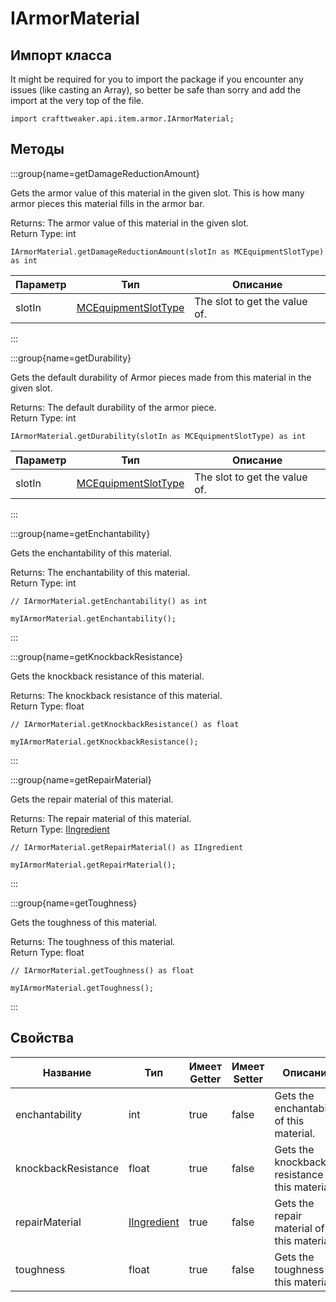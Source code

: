 # IArmorMaterial

## Импорт класса

It might be required for you to import the package if you encounter any issues (like casting an Array), so better be safe than sorry and add the import at the very top of the file.
```zenscript
import crafttweaker.api.item.armor.IArmorMaterial;
```


## Методы

:::group{name=getDamageReductionAmount}

Gets the armor value of this material in the given slot. This is how many armor pieces this material fills in the armor bar.

Returns: The armor value of this material in the given slot.  
Return Type: int

```zenscript
IArmorMaterial.getDamageReductionAmount(slotIn as MCEquipmentSlotType) as int
```

| Параметр | Тип                                                          | Описание                      |
| -------- | ------------------------------------------------------------ | ----------------------------- |
| slotIn   | [MCEquipmentSlotType](/vanilla/api/util/MCEquipmentSlotType) | The slot to get the value of. |


:::

:::group{name=getDurability}

Gets the default durability of Armor pieces made from this material in the given slot.

Returns: The default durability of the armor piece.  
Return Type: int

```zenscript
IArmorMaterial.getDurability(slotIn as MCEquipmentSlotType) as int
```

| Параметр | Тип                                                          | Описание                      |
| -------- | ------------------------------------------------------------ | ----------------------------- |
| slotIn   | [MCEquipmentSlotType](/vanilla/api/util/MCEquipmentSlotType) | The slot to get the value of. |


:::

:::group{name=getEnchantability}

Gets the enchantability of this material.

Returns: The enchantability of this material.  
Return Type: int

```zenscript
// IArmorMaterial.getEnchantability() as int

myIArmorMaterial.getEnchantability();
```

:::

:::group{name=getKnockbackResistance}

Gets the knockback resistance of this material.

Returns: The knockback resistance of this material.  
Return Type: float

```zenscript
// IArmorMaterial.getKnockbackResistance() as float

myIArmorMaterial.getKnockbackResistance();
```

:::

:::group{name=getRepairMaterial}

Gets the repair material of this material.

Returns: The repair material of this material.  
Return Type: [IIngredient](/vanilla/api/items/IIngredient)

```zenscript
// IArmorMaterial.getRepairMaterial() as IIngredient

myIArmorMaterial.getRepairMaterial();
```

:::

:::group{name=getToughness}

Gets the toughness of this material.

Returns: The toughness of this material.  
Return Type: float

```zenscript
// IArmorMaterial.getToughness() as float

myIArmorMaterial.getToughness();
```

:::


## Свойства

| Название            | Тип                                           | Имеет Getter | Имеет Setter | Описание                                        |
| ------------------- | --------------------------------------------- | ------------ | ------------ | ----------------------------------------------- |
| enchantability      | int                                           | true         | false        | Gets the enchantability of this material.       |
| knockbackResistance | float                                         | true         | false        | Gets the knockback resistance of this material. |
| repairMaterial      | [IIngredient](/vanilla/api/items/IIngredient) | true         | false        | Gets the repair material of this material.      |
| toughness           | float                                         | true         | false        | Gets the toughness of this material.            |

